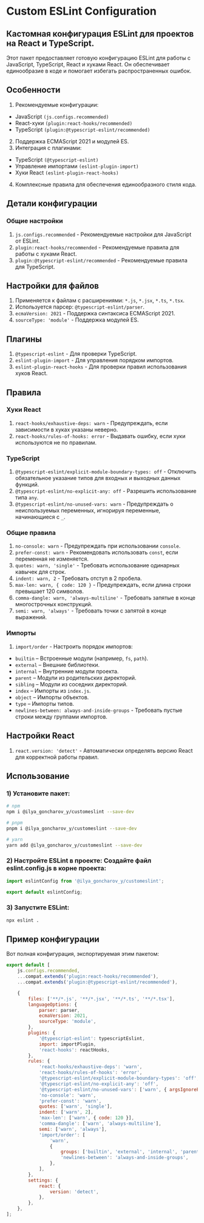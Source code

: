 # Custom ESLint Configuration
## Кастомная конфигурация ESLint для проектов на React и TypeScript.
Этот пакет предоставляет готовую конфигурацию ESLint для работы с JavaScript, TypeScript, React и хуками React. Он обеспечивает единообразие в коде и помогает избегать распространенных ошибок.

## Особенности
1) Рекомендуемые конфигурации:
 - JavaScript `(js.configs.recommended)`
 - React-хуки `(plugin:react-hooks/recommended)`
 - TypeScript `(plugin:@typescript-eslint/recommended)`
2) Поддержка ECMAScript 2021 и модулей ES.
3) Интеграция с плагинами:
 - TypeScript `(@typescript-eslint)`
 - Управление импортами `(eslint-plugin-import)`
 - Хуки React `(eslint-plugin-react-hooks)`
4) Комплексные правила для обеспечения единообразного стиля кода.

## Детали конфигурации
### Общие настройки
1) `js.configs.recommended` - 
Рекомендуемые настройки для JavaScript от ESLint.
2) `plugin:react-hooks/recommended` - 
Рекомендуемые правила для работы с хуками React.
3) `plugin:@typescript-eslint/recommended` - 
Рекомендуемые правила для TypeScript.

## Настройки для файлов
1) Применяется к файлам с расширениями: `*.js`, `*.jsx`, `*.ts`, `*.tsx`.
2) Используется парсер: `@typescript-eslint/parser`.
3) `ecmaVersion: 2021` -
Поддержка синтаксиса ECMAScript 2021.
4) `sourceType: 'module'` - 
Поддержка модулей ES.

## Плагины
1) `@typescript-eslint` - 
Для проверки TypeScript.
2) `eslint-plugin-import` - 
Для управления порядком импортов.
3) `eslint-plugin-react-hooks` - 
Для проверки правил использования хуков React.

## Правила
### Хуки React
1) `react-hooks/exhaustive-deps: warn` - 
Предупреждать, если зависимости в хуках указаны неверно.
2) `react-hooks/rules-of-hooks: error` - 
Выдавать ошибку, если хуки используются не по правилам.
### TypeScript
1) `@typescript-eslint/explicit-module-boundary-types: off` - 
Отключить обязательное указание типов для входных и выходных данных функций.
2) `@typescript-eslint/no-explicit-any: off` - 
Разрешить использование типа `any`.
3) `@typescript-eslint/no-unused-vars: warn` - 
Предупреждать о неиспользуемых переменных, игнорируя переменные, начинающиеся с `_`.
### Общие правила
1) `no-console: warn` - 
Предупреждать при использовании `console`.
2) `prefer-const: warn` - 
Рекомендовать использовать `const`, если переменная не изменяется.
3) `quotes: warn, 'single'` - 
Требовать использование одинарных кавычек для строк.
4) `indent: warn, 2` - 
Требовать отступ в 2 пробела.
5) `max-len: warn, { code: 120 }` -
Предупреждать, если длина строки превышает 120 символов.
6) `comma-dangle: warn, 'always-multiline'` - 
Требовать запятые в конце многострочных конструкций.
7) `semi: warn, 'always'` - 
Требовать точки с запятой в конце выражений.
### Импорты
1) `import/order` - 
Настроить порядок импортов:
 - `builtin` – Встроенные модули (например, `fs`, `path`).
 - `external` – Внешние библиотеки.
 - `internal` – Внутренние модули проекта.
 - `parent` – Модули из родительских директорий.
 - `sibling` – Модули из соседних директорий.
 - `index` – Импорты из `index.js`.
 - `object` – Импорты объектов.
 - `type` – Импорты типов.
 - `newlines-between: always-and-inside-groups` -
Требовать пустые строки между группами импортов.

## Настройки React
1) `react.version: 'detect'` - 
Автоматически определять версию React для корректной работы правил.

## Использование
### 1) Установите пакет:

```bash
# npm
npm i @ilya_goncharov_y/customeslint --save-dev

# pnpm
pnpm i @ilya_goncharov_y/customeslint --save-dev

# yarn
yarn add @ilya_goncharov_y/customeslint --save-dev
```

### 2) Настройте ESLint в проекте: Создайте файл eslint.config.js в корне проекта:

```js
import eslintConfig from '@ilya_goncharov_y/customeslint';

export default eslintConfig;
```

### 3) Запустите ESLint:

```bash
npx eslint .
```

## Пример конфигурации
Вот полная конфигурация, экспортируемая этим пакетом:
```js
export default [
    js.configs.recommended,
    ...compat.extends('plugin:react-hooks/recommended'),
    ...compat.extends('plugin:@typescript-eslint/recommended'),

    {
        files: ['**/*.js', '**/*.jsx', '**/*.ts', '**/*.tsx'],
        languageOptions: {
            parser: parser,
            ecmaVersion: 2021,
            sourceType: 'module',
        },
        plugins: {
            '@typescript-eslint': typescriptEslint,
            import: importPlugin,
            'react-hooks': reactHooks,
        },
        rules: {
            'react-hooks/exhaustive-deps': 'warn',
            'react-hooks/rules-of-hooks': 'error',
            '@typescript-eslint/explicit-module-boundary-types': 'off',
            '@typescript-eslint/no-explicit-any': 'off',
            '@typescript-eslint/no-unused-vars': ['warn', { argsIgnorePattern: '^_' }],
            'no-console': 'warn',
            'prefer-const': 'warn',
            quotes: ['warn', 'single'],
            indent: ['warn', 2],
            'max-len': ['warn', { code: 120 }],
            'comma-dangle': ['warn', 'always-multiline'],
            semi: ['warn', 'always'],
            'import/order': [
                'warn',
                {
                    groups: ['builtin', 'external', 'internal', 'parent', 'sibling', 'index', 'object', 'type'],
                    'newlines-between': 'always-and-inside-groups',
                },
            ],
        },
        settings: {
            react: {
                version: 'detect',
            },
        },
    },
];
```
